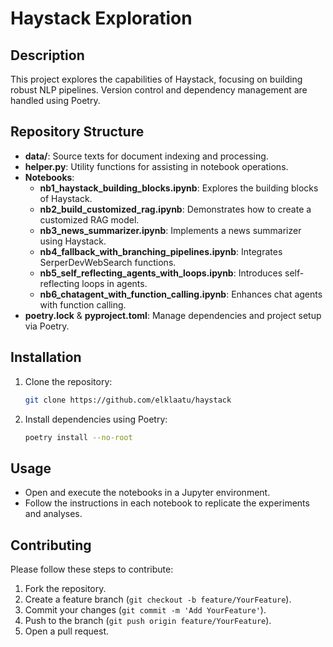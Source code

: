# Haystack Exploration

## Description
This project explores the capabilities of Haystack, focusing on building robust NLP pipelines. Version control and dependency management are handled using Poetry.

## Repository Structure
- **data/**: Source texts for document indexing and processing.
- **helper.py**: Utility functions for assisting in notebook operations.
- **Notebooks**:
  - **nb1_haystack_building_blocks.ipynb**: Explores the building blocks of Haystack.
  - **nb2_build_customized_rag.ipynb**: Demonstrates how to create a customized RAG model.
  - **nb3_news_summarizer.ipynb**: Implements a news summarizer using Haystack.
  - **nb4_fallback_with_branching_pipelines.ipynb**: Integrates SerperDevWebSearch functions.
  - **nb5_self_reflecting_agents_with_loops.ipynb**: Introduces self-reflecting loops in agents.
  - **nb6_chatagent_with_function_calling.ipynb**: Enhances chat agents with function calling.
- **poetry.lock** & **pyproject.toml**: Manage dependencies and project setup via Poetry.

## Installation
1. Clone the repository:
   ```bash
   git clone https://github.com/elklaatu/haystack
   ```
2. Install dependencies using Poetry:
   ```bash
   poetry install --no-root
## Usage
- Open and execute the notebooks in a Jupyter environment.
- Follow the instructions in each notebook to replicate the experiments and analyses.

## Contributing
Please follow these steps to contribute:
1. Fork the repository.
2. Create a feature branch (`git checkout -b feature/YourFeature`).
3. Commit your changes (`git commit -m 'Add YourFeature'`).
4. Push to the branch (`git push origin feature/YourFeature`).
5. Open a pull request.